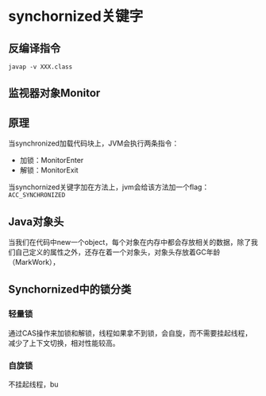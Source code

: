 # synchornized关键字


## 反编译指令

```
javap -v XXX.class
```

## 监视器对象Monitor

## 原理

当synchronized加载代码块上，JVM会执行两条指令：

- 加锁：MonitorEnter
- 解锁：MonitorExit

当synchornized关键字加在方法上，jvm会给该方法加一个flag：`ACC_SYNCHRONIZED`

## Java对象头

当我们在代码中new一个object，每个对象在内存中都会存放相关的数据，除了我们自己定义的属性之外，还存在着一个对象头，对象头存放着GC年龄（MarkWork），

## Synchornized中的锁分类

### 轻量锁

通过CAS操作来加锁和解锁，线程如果拿不到锁，会自旋，而不需要挂起线程，减少了上下文切换，相对性能较高。

### 自旋锁

不挂起线程，bu
